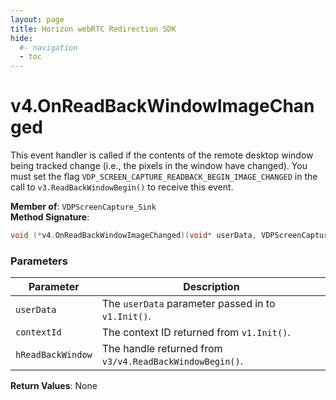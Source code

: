 ```yaml
---
layout: page
title: Horizon webRTC Redirection SDK
hide:
  #- navigation
  - toc
---
```

# v4.OnReadBackWindowImageChanged

This event handler is called if the contents of the remote desktop window being tracked change (i.e., the pixels in the window have changed). You must set the flag `VDP_SCREEN_CAPTURE_READBACK_BEGIN_IMAGE_CHANGED` in the call to `v3.ReadBackWindowBegin()` to receive this event.

**Member of**: `VDPScreenCapture_Sink`  
**Method Signature**:  
```c
void (*v4.OnReadBackWindowImageChanged)(void* userData, VDPScreenCapture_ContextId contextId, VDPScreenCapture_ReadBackWindowHandle hReadBackWindow);
```

### Parameters

| Parameter          | Description                                                               |
|--------------------|---------------------------------------------------------------------------|
| `userData`         | The `userData` parameter passed in to `v1.Init()`.                        |
| `contextId`        | The context ID returned from `v1.Init()`.                                 |
| `hReadBackWindow`  | The handle returned from `v3/v4.ReadBackWindowBegin()`.                   |

**Return Values**: None

